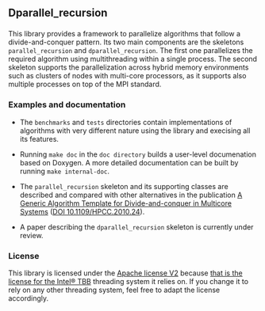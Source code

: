 ## Dparallel_recursion </p>

This library provides a framework to parallelize algorithms that follow a divide-and-conquer pattern. Its two main components are the skeletons `parallel_recursion` and `dparallel_recursion`. The first one parallelizes the required algorithm using multithreading within a single process. The second skeleton supports the parallelization across hybrid memory environments such as clusters of nodes with multi-core processors, as it supports also multiple processes on top of the MPI standard.

### Examples and documentation

- The `benchmarks` and `tests` directories contain implementations of algorithms with very different nature using the library and execising all its features.

- Running `make doc` in the `doc directory` builds a user-level documenation based on Doxygen. A more detailed documentation can be built by running `make internal-doc`.

- The `parallel_recursion` skeleton and its supporting classes are described and compared with other alternatives in the publication [A Generic Algorithm Template for Divide-and-conquer in Multicore Systems](http://www.des.udc.es/~basilio/papers/hpcc10.pdf) ([DOI 10.1109/HPCC.2010.24](http://dx.doi.org/10.1109/HPCC.2010.24)).

- A paper describing the `dparallel_recursion` skeleton is currently under review.

### License

This library is licensed under the [Apache license V2](http://www.apache.org/licenses/) because [that is the license for the Intel® TBB](https://www.threadingbuildingblocks.org/how-tbb-licensed) threading system it relies on. If you change it to rely on any other threading system, feel free to adapt the license accordingly.
